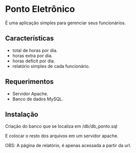 Ponto Eletrônico
=====
É uma aplicação simples para gerenciar seus funcionários.

Características
---------------
- total de horas por dia.
- horas extra por dia.
- horas deficit por dia.
- relatório simples de cada funcionário.

Requerimentos
-------------
- Servidor Apache.
- Banco de dados MySQL.

Instalação
----------
Criação do banco que se localiza em /db/db_ponto.sql

E colocar o resto dos arquivos em um servidor apache.

OBS: A página de relatório, é apenas acessada a partir da url. 

